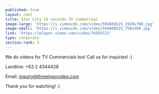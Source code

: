 ```yaml
---
published: true
layout: reel
title: Star City 15 seconds TV Commercial
image-large: 'https://i.vimeocdn.com/video/594868525_1920x700.jpg'
image-small: 'https://i.vimeocdn.com/video/594868525_750x500.jpg'
link: 'https://player.vimeo.com/video/76583722'
type: corporate
section-rank: 3
---
```

We do videos for TV Commercials too! Call us for inquiries! :)

Landline: +63 2 4344428

Email: inquiry@threelogyvideo.com

Thank you for watching! :)
